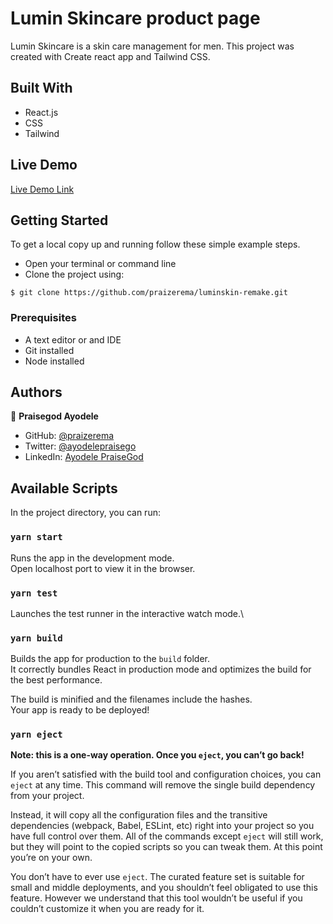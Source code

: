# Lumin Skincare product page

Lumin Skincare is a skin care management for men. This project was created with Create react app and Tailwind CSS.

## Built With

- React.js
- CSS
- Tailwind

## Live Demo

[Live Demo Link](https://heuristic-darwin-5c1a76.netlify.app/)

## Getting Started

To get a local copy up and running follow these simple example steps.

- Open your terminal or command line
- Clone the project using:

```
$ git clone https://github.com/praizerema/luminskin-remake.git
```

### Prerequisites

- A text editor or and IDE
- Git installed
- Node installed

## Authors

👤 **Praisegod Ayodele**

- GitHub: [@praizerema](https://github.com/praizerema)
- Twitter: [@ayodelepraisego](https://twitter.com/eremapraiz)
- LinkedIn: [Ayodele PraiseGod](https://www.linkedin.com/in/praizerema)

## Available Scripts

In the project directory, you can run:

### `yarn start`


Runs the app in the development mode.\
Open localhost port to view it in the browser.

### `yarn test`

Launches the test runner in the interactive watch mode.\

### `yarn build`

Builds the app for production to the `build` folder.\
It correctly bundles React in production mode and optimizes the build for the best performance.

The build is minified and the filenames include the hashes.\
Your app is ready to be deployed!

### `yarn eject`

**Note: this is a one-way operation. Once you `eject`, you can’t go back!**

If you aren’t satisfied with the build tool and configuration choices, you can `eject` at any time. This command will remove the single build dependency from your project.

Instead, it will copy all the configuration files and the transitive dependencies (webpack, Babel, ESLint, etc) right into your project so you have full control over them. All of the commands except `eject` will still work, but they will point to the copied scripts so you can tweak them. At this point you’re on your own.

You don’t have to ever use `eject`. The curated feature set is suitable for small and middle deployments, and you shouldn’t feel obligated to use this feature. However we understand that this tool wouldn’t be useful if you couldn’t customize it when you are ready for it.

